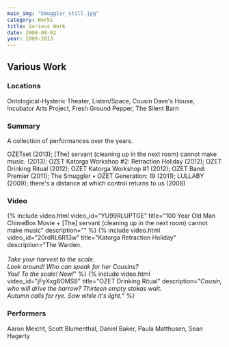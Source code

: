 ```yaml
---
main_img: "Smuggler_still.jpg"
category: Works
title: Various Work
date: 2008-08-02
year: 2008-2013
---
```

## Various Work

### Locations

Ontological-Hysteric Theater, Listen/Space, Cousin Dave's House, Incubator Arts Project, Fresh Ground Pepper, The Silent Barn

### Summary

A collection of performances over the years.

OZETset (2013); [The] servant (cleaning up in the next room) cannot make music. (2013); OZET Katorga Workshop #2: Retraction Holiday (2012); OZET Drinking Ritual (2012); OZET Katorga Workshop #1 (2012); OZET Band: Premier (2011); The Smuggler • OZET Generation: 19 (2011); LULLABY (2009); there's a distance at which control returns to us (2008)

### Video

{% include video.html video_id="YU99RLUPTGE" title="100 Year Old Man ChimeBox Movie + [The] servant (cleaning up in the next room) cannot make music" description="" %}
{% include video.html video_id="20rdRL6R13w" title="Katorga Retraction Holiday" description="The Warden.<br><br><em>Take your harvest to the scale.<br>Look around!  Who can speak for her Cousins?<br>You!  To the scale!  Now!</em>" %}
{% include video.html video_id="jFyXxg6OMS8" title="OZET Drinking Ritual" description="<em>Cousin, who will drive the harrow?  Thirteen empty stokas wait.<br>Autumn calls for rye.  Sow while it's light.</em>" %}

### Performers

Aaron Meicht, Scott Blumenthal, Daniel Baker, Paula Matthusen, Sean Hagerty
